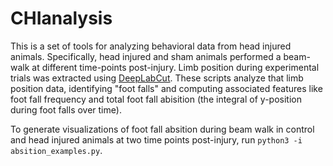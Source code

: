 # CHIanalysis
This is a set of tools for analyzing behavioral data from head injured animals.
Specifically, head injured and sham animals performed a beam-walk at different 
time-points post-injury.  Limb position during experimental trials was extracted 
using [DeepLabCut](http://www.mackenziemathislab.org/deeplabcut). These scripts
analyze that limb position data, identifying "foot falls" and computing
associated features like foot fall frequency and total foot fall abisition (the 
integral of y-position during foot falls over time). 

To generate visualizations of foot fall absition during beam walk 
in control and head injured animals at two time points post-injury,
run `python3 -i absition_examples.py`.